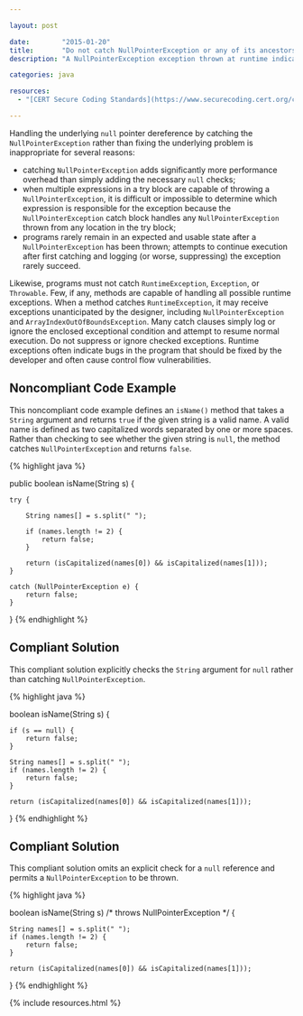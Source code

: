 ```yaml
---

layout: post

date:        "2015-01-20"
title:       "Do not catch NullPointerException or any of its ancestors"
description: "A NullPointerException exception thrown at runtime indicates the existence of an underlying null pointer dereference that must be fixed in the application code."

categories: java

resources:
  - "[CERT Secure Coding Standards](https://www.securecoding.cert.org/confluence/display/java/ERR08-J.+Do+not+catch+NullPointerException+or+any+of+its+ancestors)"

---
```



Handling the underlying <code>null</code> pointer dereference by catching the <code>NullPointerException</code> rather than fixing the underlying problem is inappropriate for several reasons:
- catching <code>NullPointerException</code> adds significantly more performance overhead than simply adding the necessary <code>null</code> checks;
- when multiple expressions in a try block are capable of throwing a <code>NullPointerException</code>, it is difficult or impossible to determine which expression is responsible for the exception because the <code>NullPointerException</code> catch block handles any <code>NullPointerException</code> thrown from any location in the try block;
- programs rarely remain in an expected and usable state after a <code>NullPointerException</code> has been thrown; attempts to continue execution after first catching and logging (or worse, suppressing) the exception rarely succeed.

Likewise, programs must not catch <code>RuntimeException</code>, <code>Exception</code>, or <code>Throwable</code>. Few, if any, methods are capable of handling all possible runtime exceptions. When a method catches <code>RuntimeException</code>, it may receive exceptions unanticipated by the designer, including <code>NullPointerException</code> and <code>ArrayIndexOutOfBoundsException</code>. Many catch clauses simply log or ignore the enclosed exceptional condition and attempt to resume normal execution. Do not suppress or ignore checked exceptions. Runtime exceptions often indicate bugs in the program that should be fixed by the developer and often cause control flow vulnerabilities.


## Noncompliant Code Example

This noncompliant code example defines an <code>isName()</code> method that takes a <code>String</code> argument and returns <code>true</code> if the given string is a valid name. A valid name is defined as two capitalized words separated by one or more spaces. Rather than checking to see whether the given string is <code>null</code>, the method catches <code>NullPointerException</code> and returns <code>false</code>.

{% highlight java %}

public boolean isName(String s) {
 
    try {
 
        String names[] = s.split(" ");
 
        if (names.length != 2) {
            return false;
        }
 
        return (isCapitalized(names[0]) && isCapitalized(names[1]));
    }
 
    catch (NullPointerException e) {
        return false;
    }
}
{% endhighlight %}


## Compliant Solution

This compliant solution explicitly checks the <code>String</code> argument for <code>null</code> rather than catching <code>NullPointerException</code>.

{% highlight java %}

boolean isName(String s) {
 
    if (s == null) {
        return false;
    }
 
    String names[] = s.split(" ");
    if (names.length != 2) {
        return false;
    }
 
    return (isCapitalized(names[0]) && isCapitalized(names[1]));
}
{% endhighlight %}


## Compliant Solution

This compliant solution omits an explicit check for a <code>null</code> reference and permits a <code>NullPointerException</code> to be thrown.

{% highlight java %}

boolean isName(String s) /* throws NullPointerException */ {
 
    String names[] = s.split(" ");
    if (names.length != 2) {
        return false;
    }
 
    return (isCapitalized(names[0]) && isCapitalized(names[1]));
}
{% endhighlight %}


{% include resources.html %}
